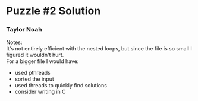 # Puzzle #2 Solution
### Taylor Noah


Notes:  
It's not entirely efficient with the nested loops, but since the file is so small I figured it wouldn't hurt.  
For a bigger file I would have:  
- used pthreads
- sorted the input
- used threads to quickly find solutions
- consider writing in C
